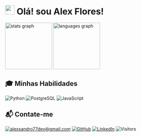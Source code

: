 # <img src="https://github.com/user-attachments/assets/39c89490-2739-4839-827b-161b598528f7" width="30"> Olá! sou <strong>Alex Flores!</strong>

<div align="left">
  <img src="https://github-readme-stats.vercel.app/api?username=DevAlexFR&hide_title=false&hide_rank=false&show_icons=true&include_all_commits=true&count_private=true&disable_animations=false&theme=dracula&locale=en&hide_border=false&order=1"
    height="150"
    alt="stats graph"
  />
  <img src="https://github-readme-stats.vercel.app/api/top-langs?username=DevAlexFR&locale=en&hide_title=false&langs_count=7&layout=compact&card_width=320&theme=dracula&hide_border=true&order=2&custom_title=Top%2010%20Languages%20used" 
    height="150" 
    alt="languages graph"
  />
</div>


## 🎓 Minhas Habilidades
![Python](https://img.icons8.com/color/30/python.png)
![PostgreSQL](https://img.icons8.com/color/30/postgreesql.png)
![JavaScript](https://img.icons8.com/color/30/javascript.png)


## 📬 Contate-me
[![alexsandro77dev@gmail.com](https://img.shields.io/badge/alexsandro77dev@gmail.com-%23EA4335.svg?&style=flat&logo=mail.ru&logoColor=white)](mailto:alexsandro77dev@gmail.com)
[![GitHub](https://img.shields.io/badge/GitHub-%23181717.svg?&style=flat&logo=github&logoColor=white)](https://github.com/DevAlexFR)
[![LinkedIn](https://img.shields.io/badge/LinkedIn-%230077B5.svg?&style=flat&logo=linkedin&logoColor=white)](https://www.linkedin.com/in/alexsandro-flores-rosa-76a615182)
![Visitors](https://api.visitorbadge.io/api/visitors?path=https%3A%2F%2Fgithub.com%2FDevAlexFR&labelColor=%23697689&countColor=%2337d67a&style=flat)
